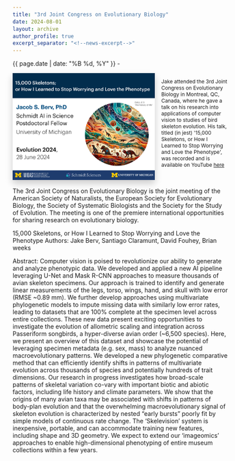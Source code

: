 ```yaml
---
title: "3rd Joint Congress on Evolutionary Biology"
date: 2024-08-01
layout: archive
author_profile: true
excerpt_separator: "<!--news-excerpt-->"
---
```

{{ page.date | date: "%B %d, %Y" }} -

<div style="display: flex; align-items: flex-start;">
  <img src="images/posts/EVO2024-title.jpg" 
       style="max-height: 250px; width: auto; max-width: 100%; margin-right: 15px; box-shadow: 0 8px 16px rgba(0,0,0,0.2);" 
       onmouseover="this.style.boxShadow='0 12px 24px rgba(0,0,0,0.3)'" 
       onmouseout="this.style.boxShadow='0 8px 16px rgba(0,0,0,0.2)'" 
       alt="Title slide from Jake's talk"/>
  <p style="font-size: 0.85em;">Jake attended the 3rd Joint Congress on Evolutionary Biology in Montreal, QC, Canada, where he gave a talk on his research into applications of computer vision to studies of bird skeleton evolution. His talk, titled (in jest) '15,000 Skeletons, or How I Learned to Stop Worrying and Love the Phenotype', was recorded and is available on YouTube <a href="https://www.youtube.com/watch?v=i4mPfi5_5wk&t=1735s">here</a></p>
</div>

<!--news-excerpt-->
<br>
The 3rd Joint Congress on Evolutionary Biology is the joint meeting of the American Society of Naturalists, the European Society for Evolutionary Biology, the Society of Systematic Biologists and the Society for the Study of Evolution. The meeting is one of the premiere international opportunities for sharing research on evolutionary biology.

15,000 Skeletons, or How I Learned to Stop Worrying and Love the Phenotype
Authors: Jake Berv, Santiago Claramunt, David Fouhey, Brian weeks

Abstract:
Computer vision is poised to revolutionize our ability to generate and analyze phenotypic data. We developed and applied a new AI pipeline leveraging U-Net and Mask R-CNN approaches to measure thousands of avian skeleton specimens. Our approach is trained to identify and generate linear measurements of the legs, torso, wings, hand, and skull with low error (RMSE ~0.89 mm). We further develop approaches using multivariate phylogenetic models to impute missing data with similarly low error rates, leading to datasets that are 100% complete at the specimen level across entire collections. These new data present exciting opportunities to investigate the evolution of allometric scaling and integration across Passeriform songbirds, a hyper-diverse avian order (~6,500 species). Here, we present an overview of this dataset and showcase the potential of leveraging specimen metadata (e.g. sex, mass) to analyze nuanced macroevolutionary patterns. We developed a new phylogenetic comparative method that can efficiently identify shifts in patterns of multivariate evolution across thousands of species and potentially hundreds of trait dimensions. Our research in progress investigates how broad-scale patterns of skeletal variation co-vary with important biotic and abiotic factors, including life history and climate parameters. We show that the origins of many avian taxa may be associated with shifts in patterns of body-plan evolution and that the overwhelming macroevolutionary signal of skeleton evolution is characterized by nested “early bursts” poorly fit by simple models of continuous rate change. The ‘Skelevision’ system is inexpensive, portable, and can accommodate training new features, including shape and 3D geometry. We expect to extend our ‘imageomics’ approaches to enable high-dimensional phenotyping of entire museum collections within a few years.

